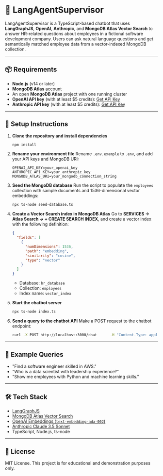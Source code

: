# 🧠 LangAgentSupervisor

LangAgentSupervisor is a TypeScript-based chatbot that uses **LangGraphJS**, **OpenAI**, **Anthropic**, and **MongoDB Atlas Vector Search** to answer HR-related questions about employees in a fictional software development company. Users can ask natural language questions and get semantically matched employee data from a vector-indexed MongoDB collection.

---

## 📦 Requirements

- **Node.js** (v14 or later)
- **MongoDB Atlas** account
- An open **MongoDB Atlas** project with one running cluster
- **OpenAI API key** (with at least $5 credits): [Get API Key](https://platform.openai.com/api-keys)
- **Anthropic API key** (with at least $5 credits): [Get API Key](https://console.anthropic.com/settings/keys)

---

## 🚀 Setup Instructions

1. **Clone the repository and install dependencies**

   ```bash
   npm install
   ```

2. **Rename your environment file**
   Rename `.env.example` to `.env`, and add your API keys and MongoDB URI:

   ```env
   OPENAI_API_KEY=your_openai_key
   ANTHROPIC_API_KEY=your_anthropic_key
   MONGODB_ATLAS_URI=your_mongodb_connection_string
   ```

3. **Seed the MongoDB database**
   Run the script to populate the `employees` collection with sample documents and 1536-dimensional vector embeddings:

   ```bash
   npx ts-node seed-database.ts
   ```

4. **Create a Vector Search index in MongoDB Atlas**
   Go to **SERVICES → Atlas Search → + CREATE SEARCH INDEX**, and create a vector index with the following definition:

   ```json
   {
     "fields": [
       {
         "numDimensions": 1536,
         "path": "embedding",
         "similarity": "cosine",
         "type": "vector"
       }
     ]
   }
   ```

   - Database: `hr_database`
   - Collection: `employees`
   - Index name: `vector_index`

5. **Start the chatbot server**

   ```bash
   npx ts-node index.ts
   ```

6. **Send a query to the chatbot API**
   Make a POST request to the chatbot endpoint:
   ```bash
   curl -X POST http://localhost:3000/chat      -H "Content-Type: application/json"      -d '{"message": "Who is a software engineer familiar with Node.js?"}'
   ```

---

## 💬 Example Queries

- "Find a software engineer skilled in AWS."
- "Who is a data scientist with leadership experience?"
- "Show me employees with Python and machine learning skills."

---

## 🛠 Tech Stack

- [LangGraphJS](https://js.langchain.com/docs/langgraph)
- [MongoDB Atlas Vector Search](https://www.mongodb.com/atlas/vector-search)
- [OpenAI Embeddings (`text-embedding-ada-002`)](https://platform.openai.com/docs/guides/embeddings)
- [Anthropic Claude 3.5 Sonnet](https://docs.anthropic.com/claude)
- TypeScript, Node.js, ts-node

---

## 🧾 License

MIT License. This project is for educational and demonstration purposes only.
